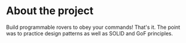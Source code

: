 # About the project

Build programmable rovers to obey your commands! That's it. The point was to practice design patterns as well as SOLID and GoF principles.
